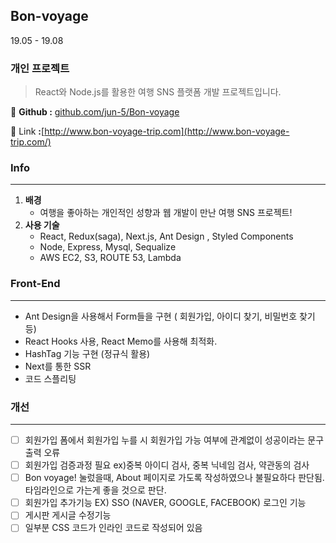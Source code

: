 ## Bon-voyage

19.05 - 19.08

### 개인 프로젝트

> React와 Node.js를 활용한 여행 SNS 플랫폼 개발 프로젝트입니다.

🔎  **Github   :** [github.com/jun-5/Bon-voyage](https://github.com/jun-5/Bon-voyage)

🔎  Link   **:**[http://www.bon-voyage-trip.com](http://www.bon-voyage-trip.com/)

### Info

---

1. **배경**
    - 여행을 좋아하는 개인적인 성향과 웹 개발이 만난 여행 SNS 프로젝트!
2. **사용 기술**
    - React, Redux(saga), Next.js, Ant Design , Styled Components
    - Node, Express, Mysql, Sequalize
    - AWS EC2, S3, ROUTE 53, Lambda

### Front-End

---

- Ant Design을 사용해서 Form들을 구현 ( 회원가입, 아이디 찾기, 비밀번호 찾기 등)
- React Hooks 사용, React Memo를 사용해 최적화.
- HashTag 기능 구현 (정규식 활용)
- Next를 통한 SSR
- 코드 스플리팅


### 개선 

---

- [ ]  회원가입 폼에서 회원가입 누를 시 회원가입 가능 여부에 관계없이 성공이라는 문구 출력 오류
- [ ]  회원가입 검증과정 필요 ex)중복 아이디 검사, 중복 닉네임 검사, 약관동의 검사
- [ ]  Bon voyage! 눌렀을때, About 페이지로 가도록 작성하였으나 불필요하다 판단됨. 타임라인으로 가는게 좋을 것으로 판단.
- [ ]  회원가입 추가기능 EX) SSO (NAVER, GOOGLE, FACEBOOK) 로그인 기능
- [ ]  게시판 게시글 수정기능
- [ ]  일부분 CSS 코드가 인라인 코드로 작성되어 있음
